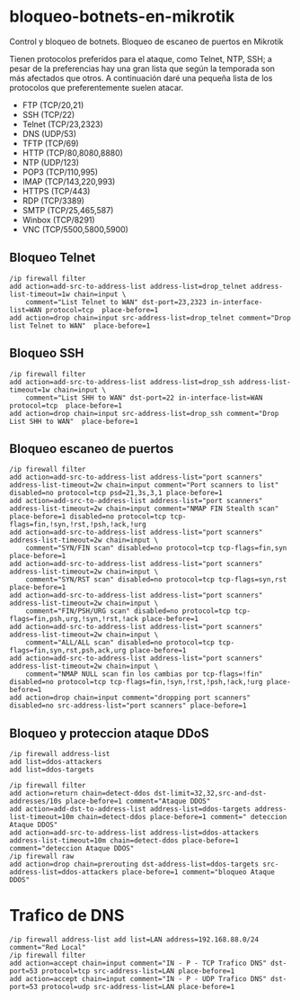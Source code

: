 # bloqueo-botnets-en-mikrotik
Control y bloqueo de botnets. Bloqueo de escaneo de puertos en Mikrotik

Tienen protocolos preferidos para el ataque, como Telnet, NTP, SSH; a pesar de la preferencias hay una gran lista que según la temporada son más afectados que otros. A continuación daré una pequeña lista de los protocolos que preferentemente suelen atacar.

* FTP (TCP/20,21)
* SSH (TCP/22)
* Telnet (TCP/23,2323)
* DNS (UDP/53)
* TFTP (TCP/69)
* HTTP (TCP/80,8080,8880)
* NTP (UDP/123)
* POP3 (TCP/110,995)
* IMAP (TCP/143,220,993)
* HTTPS (TCP/443)
* RDP (TCP/3389)
* SMTP (TCP/25,465,587)
* Winbox (TCP/8291)
* VNC (TCP/5500,5800,5900)

## Bloqueo Telnet 

```
/ip firewall filter
add action=add-src-to-address-list address-list=drop_telnet address-list-timeout=1w chain=input \
    comment="List Telnet to WAN" dst-port=23,2323 in-interface-list=WAN protocol=tcp  place-before=1
add action=drop chain=input src-address-list=drop_telnet comment="Drop list Telnet to WAN"  place-before=1
```

## Bloqueo SSH

```
/ip firewall filter
add action=add-src-to-address-list address-list=drop_ssh address-list-timeout=1w chain=input \
    comment="List SHH to WAN" dst-port=22 in-interface-list=WAN protocol=tcp  place-before=1
add action=drop chain=input src-address-list=drop_ssh comment="Drop List SHH to WAN"  place-before=1
```


## Bloqueo escaneo de puertos

```
/ip firewall filter
add action=add-src-to-address-list address-list="port scanners" address-list-timeout=2w chain=input comment="Port scanners to list" disabled=no protocol=tcp psd=21,3s,3,1 place-before=1
add action=add-src-to-address-list address-list="port scanners" address-list-timeout=2w chain=input comment="NMAP FIN Stealth scan" place-before=1 disabled=no protocol=tcp tcp-flags=fin,!syn,!rst,!psh,!ack,!urg
add action=add-src-to-address-list address-list="port scanners" address-list-timeout=2w chain=input \
    comment="SYN/FIN scan" disabled=no protocol=tcp tcp-flags=fin,syn place-before=1
add action=add-src-to-address-list address-list="port scanners" address-list-timeout=2w chain=input \
    comment="SYN/RST scan" disabled=no protocol=tcp tcp-flags=syn,rst place-before=1
add action=add-src-to-address-list address-list="port scanners" address-list-timeout=2w chain=input \
    comment="FIN/PSH/URG scan" disabled=no protocol=tcp tcp-flags=fin,psh,urg,!syn,!rst,!ack place-before=1
add action=add-src-to-address-list address-list="port scanners" address-list-timeout=2w chain=input \
    comment="ALL/ALL scan" disabled=no protocol=tcp tcp-flags=fin,syn,rst,psh,ack,urg place-before=1
add action=add-src-to-address-list address-list="port scanners" address-list-timeout=2w chain=input \
    comment="NMAP NULL scan fin los cambias por tcp-flags=!fin" disabled=no protocol=tcp tcp-flags=fin,!syn,!rst,!psh,!ack,!urg place-before=1
add action=drop chain=input comment="dropping port scanners" disabled=no src-address-list="port scanners" place-before=1
```

## Bloqueo y proteccion ataque DDoS

```
/ip firewall address-list
add list=ddos-attackers
add list=ddos-targets

/ip firewall filter
add action=return chain=detect-ddos dst-limit=32,32,src-and-dst-addresses/10s place-before=1 comment="Ataque DDOS"
add action=add-dst-to-address-list address-list=ddos-targets address-list-timeout=10m chain=detect-ddos place-before=1 comment=" deteccion Ataque DDOS"
add action=add-src-to-address-list address-list=ddos-attackers address-list-timeout=10m chain=detect-ddos place-before=1 comment="deteccion Ataque DDOS"
/ip firewall raw
add action=drop chain=prerouting dst-address-list=ddos-targets src-address-list=ddos-attackers place-before=1 comment="bloqueo Ataque DDOS"
```

# Trafico de DNS

```
/ip firewall address-list add list=LAN address=192.168.88.0/24 comment="Red Local"
/ip firewall filter
add action=accept chain=input comment="IN - P - TCP Trafico DNS" dst-port=53 protocol=tcp src-address-list=LAN place-before=1 
add action=accept chain=input comment="IN - P - UDP Trafico DNS" dst-port=53 protocol=udp src-address-list=LAN place-before=1 
```

